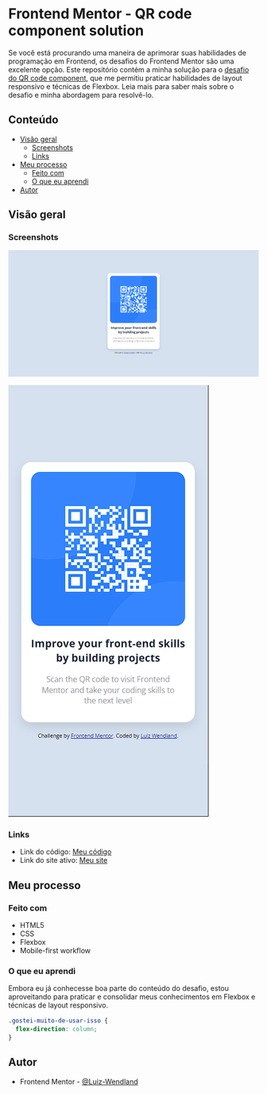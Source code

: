 # Frontend Mentor - QR code component solution

Se você está procurando uma maneira de aprimorar suas habilidades de programação em Frontend, os desafios do Frontend Mentor são uma excelente opção. Este repositório contém a minha solução para o [desafio do QR code component](https://www.frontendmentor.io/challenges/qr-code-component-iux_sIO_H), que me permitiu praticar habilidades de layout responsivo e técnicas de Flexbox. Leia mais para saber mais sobre o desafio e minha abordagem para resolvê-lo.

## Conteúdo

- [Visão geral](#visão-geral)
  - [Screenshots](#screenshots)
  - [Links](#links)
- [Meu processo](#meu-processo)
  - [Feito com](#Feito-com)
  - [O que eu aprendi](#o-que-eu-aprendi)
- [Autor](#autor)


## Visão geral

### Screenshots

![](/design%20meu/desktop%20design.png)

![](/design%20meu/mobile%20design.png)

### Links

- Link do código: [Meu código](https://github.com/Luiz-Wendland/QR-Code-component/blob/main/index.html)
- Link do site ativo: [Meu site](https://beamish-bavarois-c57c7f.netlify.app/)

## Meu processo

### Feito com

- HTML5
- CSS
- Flexbox
- Mobile-first workflow

### O que eu aprendi

Embora eu já conhecesse boa parte do conteúdo do desafio, estou aproveitando para praticar e consolidar meus conhecimentos em Flexbox e técnicas de layout responsivo. 

```css
.gostei-muito-de-usar-isso {
  flex-direction: column;
}
```

## Autor

- Frontend Mentor - [@Luiz-Wendland](https://www.frontendmentor.io/profile/Luiz-Wendland)

